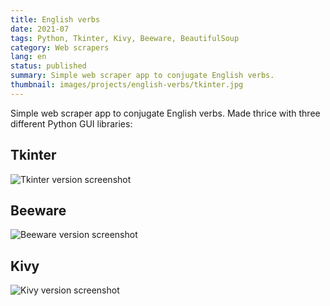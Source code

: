 ```yaml
---
title: English verbs
date: 2021-07
tags: Python, Tkinter, Kivy, Beeware, BeautifulSoup
category: Web scrapers
lang: en
status: published
summary: Simple web scraper app to conjugate English verbs.
thumbnail: images/projects/english-verbs/tkinter.jpg
---
```


Simple web scraper app to conjugate English verbs. Made thrice with three different Python GUI libraries:

## Tkinter

![Tkinter version screenshot]({static}/images/projects/english-verbs/tkinter.jpg)

## Beeware

![Beeware version screenshot]({static}/images/projects/english-verbs/beeware.jpg)

## Kivy

![Kivy version screenshot]({static}/images/projects/english-verbs/kivy.jpg)
